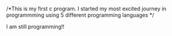 /*This is my first c program. I started my most 
excited journey in programmming using 5
different programming languages */

I am still programming!!
